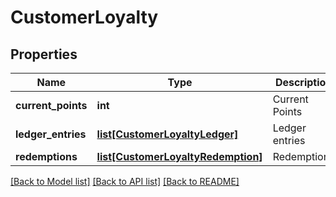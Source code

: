 # CustomerLoyalty

## Properties
Name | Type | Description | Notes
------------ | ------------- | ------------- | -------------
**current_points** | **int** | Current Points | [optional] 
**ledger_entries** | [**list[CustomerLoyaltyLedger]**](CustomerLoyaltyLedger.md) | Ledger entries | [optional] 
**redemptions** | [**list[CustomerLoyaltyRedemption]**](CustomerLoyaltyRedemption.md) | Redemptions | [optional] 

[[Back to Model list]](../README.md#documentation-for-models) [[Back to API list]](../README.md#documentation-for-api-endpoints) [[Back to README]](../README.md)


